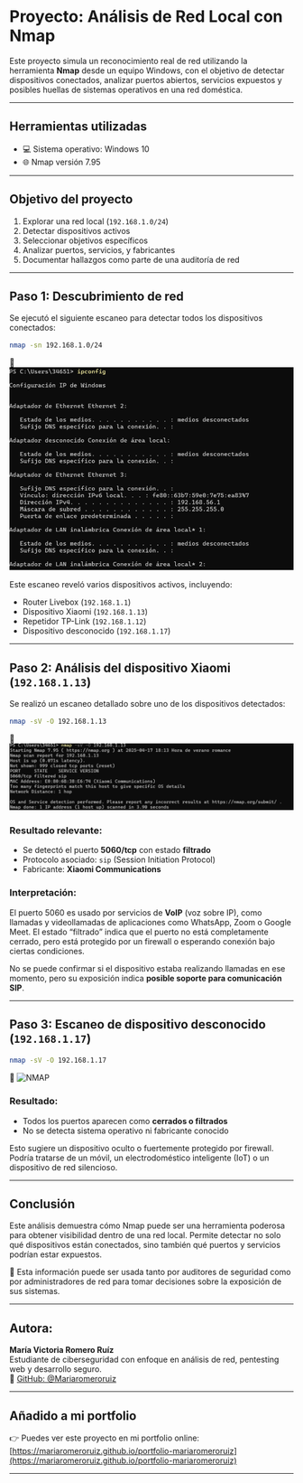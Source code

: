 # Proyecto: Análisis de Red Local con Nmap

Este proyecto simula un reconocimiento real de red utilizando la herramienta **Nmap** desde un equipo Windows, con el objetivo de detectar dispositivos conectados, analizar puertos abiertos, servicios expuestos y posibles huellas de sistemas operativos en una red doméstica.

---

## Herramientas utilizadas

- 💻 Sistema operativo: Windows 10
- 🌐 Nmap versión 7.95

---

## Objetivo del proyecto

1. Explorar una red local (`192.168.1.0/24`)
2. Detectar dispositivos activos
3. Seleccionar objetivos específicos
4. Analizar puertos, servicios, y fabricantes
5. Documentar hallazgos como parte de una auditoría de red

---

## Paso 1: Descubrimiento de red

Se ejecutó el siguiente escaneo para detectar todos los dispositivos conectados:

```bash
nmap -sn 192.168.1.0/24
```

📸 ![NMAP](images/Escaneos_nmap1.png)

Este escaneo reveló varios dispositivos activos, incluyendo:

- Router Livebox (`192.168.1.1`)
- Dispositivo Xiaomi (`192.168.1.13`)
- Repetidor TP-Link (`192.168.1.12`)
- Dispositivo desconocido (`192.168.1.17`)

---

## Paso 2: Análisis del dispositivo Xiaomi (`192.168.1.13`)

Se realizó un escaneo detallado sobre uno de los dispositivos detectados:

```bash
nmap -sV -O 192.168.1.13
```

📸 ![NMAP](images/Escaneo_nmap2.png)

### Resultado relevante:

- Se detectó el puerto **5060/tcp** con estado **filtrado**
- Protocolo asociado: `sip` (Session Initiation Protocol)
- Fabricante: **Xiaomi Communications**

### Interpretación:

El puerto 5060 es usado por servicios de **VoIP** (voz sobre IP), como llamadas y videollamadas de aplicaciones como WhatsApp, Zoom o Google Meet. El estado “filtrado” indica que el puerto no está completamente cerrado, pero está protegido por un firewall o esperando conexión bajo ciertas condiciones.

No se puede confirmar si el dispositivo estaba realizando llamadas en ese momento, pero su exposición indica **posible soporte para comunicación SIP**.

---

## Paso 3: Escaneo de dispositivo desconocido (`192.168.1.17`)

```bash
nmap -sV -O 192.168.1.17
```

📸 ![NMAP](images/Escaneos_sospechoso.png)

### Resultado:

- Todos los puertos aparecen como **cerrados o filtrados**
- No se detecta sistema operativo ni fabricante conocido

Esto sugiere un dispositivo oculto o fuertemente protegido por firewall. Podría tratarse de un móvil, un electrodoméstico inteligente (IoT) o un dispositivo de red silencioso.

---

## Conclusión

Este análisis demuestra cómo Nmap puede ser una herramienta poderosa para obtener visibilidad dentro de una red local. Permite detectar no solo qué dispositivos están conectados, sino también qué puertos y servicios podrían estar expuestos.

🔐 Esta información puede ser usada tanto por auditores de seguridad como por administradores de red para tomar decisiones sobre la exposición de sus sistemas.

---

## Autora:

**María Victoria Romero Ruíz**  
Estudiante de ciberseguridad con enfoque en análisis de red, pentesting web y desarrollo seguro.  
🔗 [GitHub: @Mariaromeroruiz](https://github.com/Mariaromeroruiz)

---

## Añadido a mi portfolio

👉 Puedes ver este proyecto en mi portfolio online:  
[https://mariaromeroruiz.github.io/portfolio-mariaromeroruiz](https://mariaromeroruiz.github.io/portfolio-mariaromeroruiz)

---

